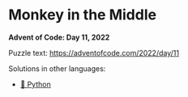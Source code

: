 # Monkey in the Middle

**Advent of Code: Day 11, 2022**

Puzzle text: <https://adventofcode.com/2022/day/11>

Solutions in other languages:

- [🐍 Python](../../../../python/2022/11_monkey_in_the_middle)
